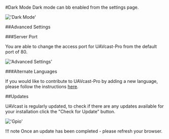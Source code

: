 #Dark Mode
Dark mode can bb enabled from the settings page.

!['Dark Mode'](/images/pages/Settings/darkmode.png)


##Advanced Settings

###Server Port

You are able to change the access port for UAVcast-Pro from the default port of 80.

!['Advanced Settings'](/images/pages/Settings/settings.png)


###Alternate Languages

If you would like to contribute to UAVcast-Pro by adding a new language, please follow the instructions [here](../developers/translation.md).


##Updates

UAVcast is regularly updated, to check if there are any updates available for your installation click the "Check for Update" button.

!['Gpio'](/images/pages/Settings/updates.png)

!!! note
    Once an update has been completed - please refresh your browser.
